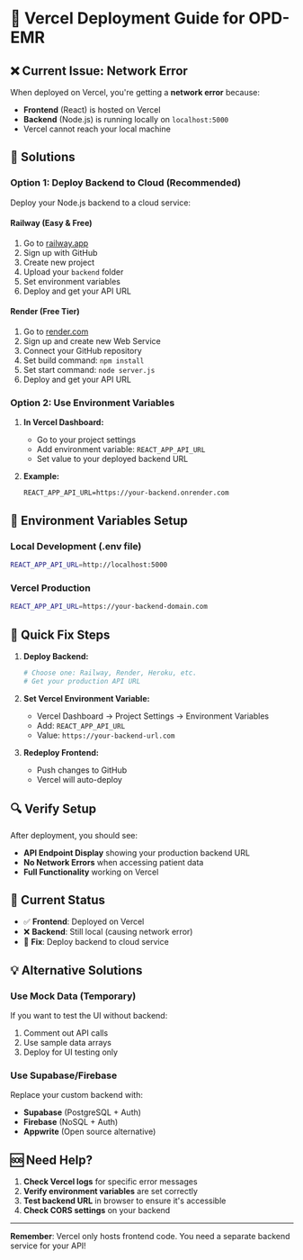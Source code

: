 # 🚀 Vercel Deployment Guide for OPD-EMR

## ❌ **Current Issue: Network Error**

When deployed on Vercel, you're getting a **network error** because:
- **Frontend** (React) is hosted on Vercel
- **Backend** (Node.js) is running locally on `localhost:5000`
- Vercel cannot reach your local machine

## 🔧 **Solutions**

### **Option 1: Deploy Backend to Cloud (Recommended)**

Deploy your Node.js backend to a cloud service:

#### **Railway (Easy & Free)**
1. Go to [railway.app](https://railway.app)
2. Sign up with GitHub
3. Create new project
4. Upload your `backend` folder
5. Set environment variables
6. Deploy and get your API URL

#### **Render (Free Tier)**
1. Go to [render.com](https://render.com)
2. Sign up and create new Web Service
3. Connect your GitHub repository
4. Set build command: `npm install`
5. Set start command: `node server.js`
6. Deploy and get your API URL

### **Option 2: Use Environment Variables**

1. **In Vercel Dashboard:**
   - Go to your project settings
   - Add environment variable: `REACT_APP_API_URL`
   - Set value to your deployed backend URL

2. **Example:**
   ```
   REACT_APP_API_URL=https://your-backend.onrender.com
   ```

## 📝 **Environment Variables Setup**

### **Local Development (.env file)**
```bash
REACT_APP_API_URL=http://localhost:5000
```

### **Vercel Production**
```bash
REACT_APP_API_URL=https://your-backend-domain.com
```

## 🚀 **Quick Fix Steps**

1. **Deploy Backend:**
   ```bash
   # Choose one: Railway, Render, Heroku, etc.
   # Get your production API URL
   ```

2. **Set Vercel Environment Variable:**
   - Vercel Dashboard → Project Settings → Environment Variables
   - Add: `REACT_APP_API_URL`
   - Value: `https://your-backend-url.com`

3. **Redeploy Frontend:**
   - Push changes to GitHub
   - Vercel will auto-deploy

## 🔍 **Verify Setup**

After deployment, you should see:
- **API Endpoint Display** showing your production backend URL
- **No Network Errors** when accessing patient data
- **Full Functionality** working on Vercel

## 📱 **Current Status**

- ✅ **Frontend**: Deployed on Vercel
- ❌ **Backend**: Still local (causing network error)
- 🔧 **Fix**: Deploy backend to cloud service

## 💡 **Alternative Solutions**

### **Use Mock Data (Temporary)**
If you want to test the UI without backend:
1. Comment out API calls
2. Use sample data arrays
3. Deploy for UI testing only

### **Use Supabase/Firebase**
Replace your custom backend with:
- **Supabase** (PostgreSQL + Auth)
- **Firebase** (NoSQL + Auth)
- **Appwrite** (Open source alternative)

## 🆘 **Need Help?**

1. **Check Vercel logs** for specific error messages
2. **Verify environment variables** are set correctly
3. **Test backend URL** in browser to ensure it's accessible
4. **Check CORS settings** on your backend

---

**Remember**: Vercel only hosts frontend code. You need a separate backend service for your API!
